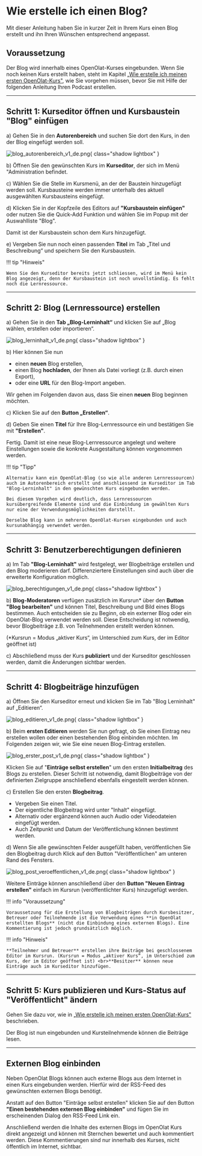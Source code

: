 # Wie erstelle ich einen Blog?

Mit dieser Anleitung haben Sie in kurzer Zeit in Ihrem Kurs einen Blog
erstellt und ihn Ihren Wünschen entsprechend angepasst.

##  Voraussetzung

Der Blog wird innerhalb eines OpenOlat-Kurses eingebunden. Wenn Sie noch keinen Kurs erstellt haben, steht im Kapitel [„Wie erstelle ich meinen ersten OpenOlat-Kurs"](../my_first_course/my_first_course.de.md), wie Sie vorgehen müssen, bevor Sie mit Hilfe der folgenden Anleitung Ihren Podcast erstellen.

---

## Schritt 1: Kurseditor öffnen und Kursbaustein "Blog" einfügen  

a) Gehen Sie in den **Autorenbereich** und suchen Sie dort den Kurs, in den der Blog eingefügt werden soll.
  
![blog_autorenbereich_v1_de.png](assets/blog_autorenbereich_v1_de.png){ class="shadow lightbox" }  

b) Öffnen Sie den gewünschten Kurs im **Kurseditor**, der sich im Menü "Administration befindet.

c) Wählen Sie die Stelle im Kursmenü, an der der Baustein hinzugefügt werden soll. Kursbausteine werden immer unterhalb des aktuell ausgewählten Kursbausteins eingefügt. 

d) Klicken Sie in der Kopfzeile des Editors auf **"Kursbaustein einfügen"** oder nutzen Sie die Quick-Add Funktion und wählen Sie im Popup mit der Auswahlliste "Blog".

Damit ist der Kursbaustein schon dem Kurs hinzugefügt.

e) Vergeben Sie nun noch einen passenden **Titel** im Tab „Titel und Beschreibung“ und speichern Sie den Kursbaustein.  

!!! tip "Hinweis"

    Wenn Sie den Kurseditor bereits jetzt schliessen, wird im Menü kein Blog angezeigt, denn der Kursbaustein ist noch unvollständig. Es fehlt noch die Lernressource.

---

## Schritt 2: Blog (Lernressource) erstellen  

a) Gehen Sie in den <b>Tab „Blog-Lerninhalt“</b> und klicken Sie auf „Blog wählen, erstellen oder importieren“.

![blog_lerninhalt_v1_de.png](assets/blog_lerninhalt_v1_de.png){ class="shadow lightbox" }  

b) Hier können Sie nun 

* einen **neuen** Blog erstellen, 
* einen Blog **hochladen**, der Ihnen als Datei vorliegt (z.B. durch einen Export), 
* oder eine **URL** für den Blog-Import angeben.

Wir gehen im Folgenden davon aus, dass Sie einen **neuen** Blog beginnen möchten. 
  
c) Klicken Sie auf den **Button „Erstellen“**. 

d) Geben Sie einen **Titel** für Ihre Blog-Lernressource ein und bestätigen Sie mit <b>"Erstellen"</b>. 

Fertig. Damit ist eine neue Blog-Lernressource angelegt und weitere Einstellungen sowie die konkrete Ausgestaltung können vorgenommen werden.

!!! tip "Tipp"

    Alternativ kann ein OpenOlat-Blog (so wie alle anderen Lernressourcen) auch im Autorenbereich erstellt und anschliessend im Kurseditor im Tab "Blog-Lerninhalt" in den gewünschten Kurs eingebunden werden. 
    
    Bei diesem Vorgehen wird deutlich, dass Lernressourcen kursübergreifende Elemente sind und die Einbindung im gewählten Kurs nur eine der Verwendungsmöglichkeiten darstellt. 
    
    Derselbe Blog kann in mehreren OpenOlat-Kursen eingebunden und auch kursunabhängig verwendet werden.

---  

## Schritt 3: Benutzerberechtigungen definieren 

a) Im Tab **"Blog-Lerninhalt"** wird festgelegt, wer Blogbeiträge erstellen und den Blog moderieren darf. 
Differenziertere Einstellungen sind auch über die erweiterte Konfiguration möglich. 

![blog_berechtigungen_v1_de.png](assets/blog_berechtigungen_v1_de.png){ class="shadow lightbox" }  

b) **Blog-Moderatoren** verfügen zusätzlich im Kursrun* über den <b>Button "Blog bearbeiten"</b> und können Titel, Beschreibung und Bild eines Blogs bestimmen. Auch entscheiden sie zu Beginn, ob ein externer Blog oder ein OpenOlat-Blog verwendet werden soll. Diese Entscheidung ist notwendig, bevor Blogbeiträge z.B. von Teilnehmenden erstellt werden können.

(*Kursrun = Modus „aktiver Kurs“, im Unterschied zum Kurs, der im Editor geöffnet ist)

c) Abschließend muss der Kurs **publiziert** und der Kurseditor geschlossen werden, damit die Änderungen sichtbar werden. 

---

## Schritt 4: Blogbeiträge hinzufügen  

a) Öffnen Sie den Kurseditor erneut und klicken Sie im Tab "Blog Lerninhalt" auf „Editieren“.

![blog_editieren_v1_de.png](assets/blog_editieren_v1_de.png){ class="shadow lightbox" } 

b) Beim **ersten Editieren** werden Sie nun gefragt, ob Sie einen Eintrag neu erstellen wollen oder einen bestehenden Blog einbinden möchten. Im Folgenden zeigen wir, wie Sie eine neuen Blog-Eintrag erstellen.

![blog_erster_post_v1_de.png](assets/blog_erster_post_v1_de.png){ class="shadow lightbox" }  
  
Klicken Sie auf "**Einträge selbst erstellen**" um den ersten **Initialbeitrag** des Blogs zu erstellen.  Dieser Schritt ist notwendig, damit Blogbeiträge von der definierten Zielgruppe anschließend ebenfalls eingestellt werden können.

c) Erstellen Sie den ersten **Blogbeitrag**.

* Vergeben Sie einen Titel.
* Der eigentliche Blogbeitrag wird unter "Inhalt" eingefügt.
* Alternativ oder ergänzend können auch Audio oder Videodateien eingefügt werden.
* Auch Zeitpunkt und Datum der Veröffentlichung können bestimmt werden.

d) Wenn Sie alle gewünschten Felder ausgefüllt haben, veröffentlichen Sie den Blogbeitrag durch Klick auf den Button "Veröffentlichen" am unteren Rand des Fensters.

![blog_post_veroeffentlichen_v1_de.png](assets/blog_post_veroeffentlichen_v1_de.png){ class="shadow lightbox" }  

Weitere Einträge können anschließend über den <b>Button "Neuen Eintrag erstellen"</b> einfach im
Kursrun (veröffentlichter Kurs) hinzugefügt werden.  

!!! info "Voraussetzung"

    Voraussetzung für die Erstellung von Blogbeiträgen durch Kursbesitzer, Betreuer oder Teilnehmende ist die Verwendung eines **in OpenOlat erstellten Blogs** (nicht die Einbindung eines externen Blogs). Eine Kommentierung ist jedoch grundsätzlich möglich. 

!!! info "Hinweis"

    **Teilnehmer und Betreuer** erstellen ihre Beiträge bei geschlossenem Editor im Kursrun. (Kursrun = Modus „aktiver Kurs“, im Unterschied zum Kurs, der im Editor geöffnet ist) <br>**Besitzer** können neue Einträge auch im Kurseditor hinzufügen.

---

## Schritt 5: Kurs publizieren und Kurs-Status auf "Veröffentlicht" ändern  
  
Gehen Sie dazu vor, wie in [„Wie erstelle ich meinen ersten OpenOlat-Kurs"](../my_first_course/my_first_course.de.md) beschrieben.

Der Blog ist nun eingebunden und Kursteilnehmende können die Beiträge lesen.

---

## Externen Blog einbinden

 Neben OpenOlat Blogs können auch externe Blogs aus dem Internet in einen Kurs eingebunden werden. Hierfür wird der RSS-Feed des gewünschten externen Blogs benötigt. 
 
 Anstatt auf den Button "Einträge selbst erstellen" klicken Sie auf den Button **"Einen bestehenden externen Blog einbinden"** und fügen Sie im erscheinenden Dialog den RSS-Feed Link ein.

 Anschließend werden die Inhalte des externen Blogs im OpenOlat Kurs direkt angezeigt und können mit Sternchen bewertet und auch kommentiert werden. Diese Kommentierungen sind nur innerhalb des Kurses, nicht öffentlich im Internet, sichtbar.


  

  

